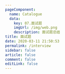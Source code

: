 ```yaml
---
pageComponent: 
  name: Catalogue
  data: 
    key: 07.面试题
    imgUrl: /img/web.png
    description: 面试题总结
title: 面试题
date: 2020-03-11 21:50:53
permalink: /interview
sidebar: false
article: false
comment: false
editLink: false
---
```


